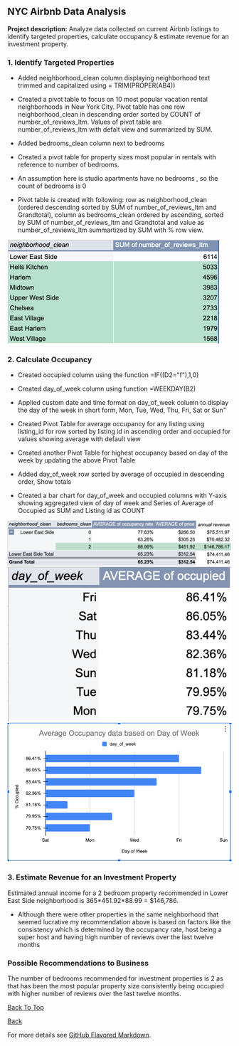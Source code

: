 ## NYC Airbnb Data Analysis

**Project description:** Analyze data collected on current Airbnb listings to identify targeted properties, calculate occupancy & estimate revenue for an investment property.

### 1. Identify Targeted Properties

- Added neighborhood_clean column displaying neighborhood text trimmed and capitalized using = TRIM(PROPER(AB4))
- Created a pivot table to focus on 10 most popular vacation rental neighborhoods in New York City. Pivot table has one row
neighborhood_clean in descending order sorted by COUNT of number_of_reviews_ltm. Values of pivot table are number_of_reviews_ltm 
with defalt view and summarized by SUM.
- Added bedrooms_clean column next to bedrooms

- Created a pivot table for property sizes most popular in rentals with reference to number of bedrooms.
- An assumption here is studio apartments have no bedrooms , so the count of bedrooms is 0
- Pivot table is created with following: row as neighborhood_clean (ordered descending sorted by SUM of number_of_reviews_ltm and Grandtotal), column as bedrooms_clean ordered by ascending, sorted by SUM of number_of_reviews_ltm and Grandtotal and value as number_of_reviews_ltm summartized by SUM with % row view.

<img src="images/Targeted Properties.png?raw=true"/>

### 2. Calculate Occupancy

- Created occupied column using the function =IF((D2="f"),1,0)
- Created day_of_week column using function =WEEKDAY(B2)
- Applied custom date and time format on day_of_week column to display the day of the week in short 
form, Mon, Tue, Wed, Thu, Fri, Sat or Sun"

- Created Pivot Table for average occupancy for any listing using listing_id for row sorted by listing id in 
ascending order and occupied for values showing average with default view

- Created another Pivot Table for highest occupancy based on day of the week by updating the above Pivot Table
- Added day_of_week row sorted by average of occupied in descending order, Show totals
- Created a bar chart for day_of_week and occupied columns with Y-axis showing aggregated view of day of week 
and Series of Average of Occupied as SUM and Listing id as COUNT

<img src="images/Average Price:Occupancy Rate.png?raw=true"/>

<img src="images/Occupancy by DayOfWeek.png?raw=true"/>

<img src="images/Average Occupancy per DayOfWeek.png?raw=true"/>

### 3. Estimate Revenue for an Investment Property

Estimated annual income for a 2 bedroom property recommended in Lower East Side neighborhood is 365&#42;451.92&#42;88.99 = $146,786.
- Although there were other properties in the same neighborhood that seemed lucrative my recommendation above is based on factors like the 
consistency which is determined by the occupancy rate, host being a super host and having high number of reviews over the last twelve months

### Possible Recommendations to Business

The number of bedrooms recommended for investment properties is 2 as that has been the most popular property size consistently being occupied with higher number of reviews over the last twelve months.

[Back To Top](/Advanced_Spreadsheets)                                                  

[Back](/index)

For more details see [GitHub Flavored Markdown](https://guides.github.com/features/mastering-markdown/).
